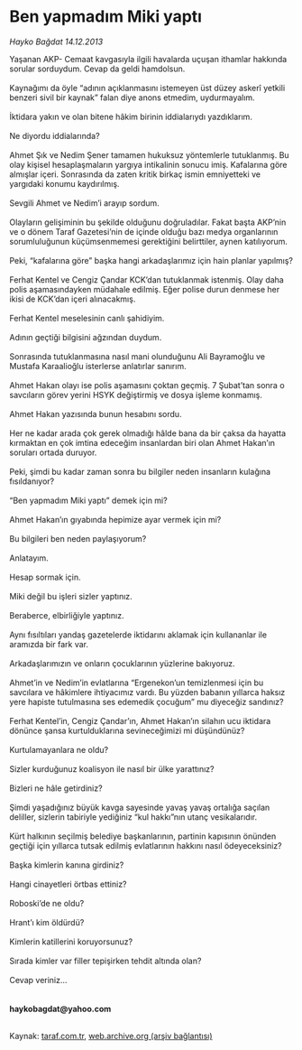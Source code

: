 # Ben yapmadım Miki yaptı

*Hayko Bağdat 14.12.2013*

<div class="yazi">Yaşanan AKP- Cemaat kavgasıyla ilgili havalarda uçuşan ithamlar hakkında sorular sorduydum. Cevap da geldi hamdolsun.<br/><br/>Kaynağımı da öyle “adının açıklanmasını istemeyen üst düzey askerî yetkili benzeri sivil bir kaynak” falan diye anons etmedim, uydurmayalım.<br/><br/>İktidara yakın ve olan bitene hâkim birinin iddialarıydı yazdıklarım.<br/><br/>Ne diyordu iddialarında?<br/><br/>Ahmet Şık ve Nedim Şener tamamen hukuksuz yöntemlerle tutuklanmış. Bu olay kişisel hesaplaşmaların yargıya intikalinin sonucu imiş. Kafalarına göre almışlar içeri. Sonrasında da zaten kritik birkaç ismin emniyetteki ve yargıdaki konumu kaydırılmış.<br/><br/>Sevgili Ahmet ve Nedim’i arayıp sordum.<br/><br/>Olayların gelişiminin bu şekilde olduğunu doğruladılar. Fakat başta AKP’nin ve o dönem Taraf Gazetesi’nin de içinde olduğu bazı medya organlarının sorumluluğunun küçümsenmemesi gerektiğini belirttiler, aynen katılıyorum.<br/><br/>Peki, “kafalarına göre” başka hangi arkadaşlarımız için hain planlar yapılmış?<br/><br/>Ferhat Kentel ve Cengiz Çandar KCK’dan tutuklanmak istenmiş. Olay daha polis aşamasındayken müdahale edilmiş. Eğer polise durun denmese her ikisi de KCK’dan içeri alınacakmış.<br/><br/>Ferhat Kentel meselesinin canlı şahidiyim.<br/><br/>Adının geçtiği bilgisini ağzından duydum.<br/><br/>Sonrasında tutuklanmasına nasıl mani olunduğunu Ali Bayramoğlu ve Mustafa Karaalioğlu isterlerse anlatırlar sanırım.<br/><br/>Ahmet Hakan olayı ise polis aşamasını çoktan geçmiş. 7 Şubat’tan sonra o savcıların görev yerini HSYK değiştirmiş ve dosya işleme konmamış.<br/><br/>Ahmet Hakan yazısında bunun hesabını sordu.<br/><br/>Her ne kadar arada çok gerek olmadığı hâlde bana da bir çaksa da hayatta kırmaktan en çok imtina edeceğim insanlardan biri olan Ahmet Hakan’ın soruları ortada duruyor.<br/><br/>Peki, şimdi bu kadar zaman sonra bu bilgiler neden insanların kulağına fısıldanıyor?<br/><br/>“Ben yapmadım Miki yaptı” demek için mi?<br/><br/>Ahmet Hakan’ın gıyabında hepimize ayar vermek için mi?<br/><br/>Bu bilgileri ben neden paylaşıyorum?<br/><br/>Anlatayım.<br/><br/>Hesap sormak için.<br/><br/>Miki değil bu işleri sizler yaptınız.<br/><br/>Beraberce, elbirliğiyle yaptınız.<br/><br/>Aynı fısıltıları yandaş gazetelerde iktidarını aklamak için kullananlar ile aramızda bir fark var.<br/><br/>Arkadaşlarımızın ve onların çocuklarının yüzlerine bakıyoruz.<br/><br/>Ahmet’in ve Nedim’in evlatlarına “Ergenekon’un temizlenmesi için bu savcılara ve hâkimlere ihtiyacımız vardı. Bu yüzden babanın yıllarca haksız yere hapiste tutulmasına ses edemedik çocuğum” mu diyeceğiz sandınız?<br/><br/>Ferhat Kentel’in, Cengiz Çandar’ın, Ahmet Hakan’ın silahın ucu iktidara dönünce şansa kurtulduklarına sevineceğimizi mi düşündünüz?<br/><br/>Kurtulamayanlara ne oldu?<br/><br/>Sizler kurduğunuz koalisyon ile nasıl bir ülke yarattınız?<br/><br/>Bizleri ne hâle getirdiniz?<br/><br/>Şimdi yaşadığınız büyük kavga sayesinde yavaş yavaş ortalığa saçılan deliller, sizlerin tabiriyle yediğiniz “kul hakkı”nın utanç vesikalarıdır.<br/><br/>Kürt halkının seçilmiş belediye başkanlarının, partinin kapısının önünden geçtiği için yıllarca tutsak edilmiş evlatlarının hakkını nasıl ödeyeceksiniz?<br/><br/>Başka kimlerin kanına girdiniz?<br/><br/>Hangi cinayetleri örtbas ettiniz?<br/><br/>Roboski’de ne oldu?<br/><br/>Hrant’ı kim öldürdü?<br/><br/>Kimlerin katillerini koruyorsunuz?<br/><br/>Sırada kimler var filler tepişirken tehdit altında olan?<br/><br/>Cevap veriniz...<br/><br/><br/><b>haykobagdat@yahoo.com</b><br/><br/>
</div>

Kaynak: [taraf.com.tr](http://www.taraf.com.tr/hayko-bagdat/makale-ben-yapmadim-miki-yapti-2.htm), [web.archive.org (arşiv bağlantısı)](http://web.archive.org/web/20131214102045/http://www.taraf.com.tr/hayko-bagdat/makale-ben-yapmadim-miki-yapti-2.htm)
